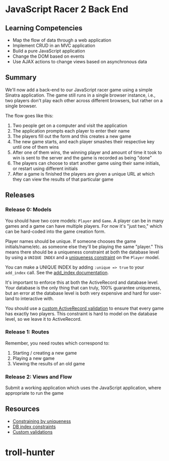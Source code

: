 # JavaScript Racer 2 Back End

## Learning Competencies

* Map the flow of data through a web application
* Implement CRUD in an MVC application
* Build a pure JavaScript application
* Change the DOM based on events
* Use AJAX actions to change views based on asynchronous data 

## Summary

We'll now add a back-end to our JavaScript racer game using a simple Sinatra
application.  The game still runs in a single browser instance, i.e., two players don't play each other across different browsers, but rather on a single browser.

The flow goes like this:

1. Two people get on a computer and visit the application
2. The application prompts each player to enter their name
3. The players fill out the form and this creates a new game
4. The new game starts, and each player smashes their respective key until one
   of them wins
5. After one of them wins, the winning player and amount of time it took to win is sent to the server and the game is recorded as being "done"
6. The players can choose to start another game using their same initials, or
   restart using different initials
7. After a game is finished the players are given a unique URL at which they
   can view the results of that particular game

## Releases

### Release 0: Models

You should have two core models: `Player` and `Game`.  A player can be in many
games and a game can have multiple players.  For now it's "just two," which can
be hard-coded into the game creation form.

Player names should be unique.  If someone chooses the game initials/name/etc.
as someone else they'll be playing the same "player."  This means there should
be a uniqueness constraint at both the database level by using a `UNIQUE INDEX`
and a [uniqueness constraint][] on the `Player` model.

You can make a UNIQUE INDEX by adding `:unique => true` to your `add_index`
call.  See the [add\_index documentation][].

It's important to enforce this at both the ActiveRecord and database level.
Your database is the only thing that can truly, 100% guarantee uniqueness, but
an error at the database level is both very expensive and hard for user-land to
interactive with.

You should use a [custom ActiveRecord validation][] to ensure that every game
has exactly two players.  This constraint is hard to model on the database
level, so we leave it to ActiveRecord.

### Release 1: Routes

Remember, you need routes which correspond to:

1. Starting / creating a new game
2. Playing a new game
3. Viewing the results of an old game

### Release 2: Views and Flow

Submit a working application which uses the JavaScript application, where
appropriate to run the game

<!-- ## Optimize Your Learning -->


## Resources

* [Constraining by uniqueness][uniqueness constraint]
* [DB index constraints][add\_index documentation]
* [Custom validations][custom ActiveRecord validation]

[uniqueness constraint]: http://guides.rubyonrails.org/active_record_validations.html#uniqueness
[add\_index documentation]: http://apidock.com/rails/v3.2.8/ActiveRecord/ConnectionAdapters/SchemaStatements/add_index
[custom ActiveRecord validation]: http://guides.rubyonrails.org/active_record_validations.html#custom-methods
# troll-hunter

